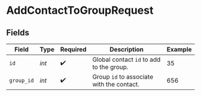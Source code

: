 # AddContactToGroupRequest


## Fields

| Field                                     | Type                                      | Required                                  | Description                               | Example                                   |
| ----------------------------------------- | ----------------------------------------- | ----------------------------------------- | ----------------------------------------- | ----------------------------------------- |
| `id`                                      | *int*                                     | :heavy_check_mark:                        | Global contact `id` to add to the group.  | 35                                        |
| `group_id`                                | *int*                                     | :heavy_check_mark:                        | Group `id` to associate with the contact. | 656                                       |